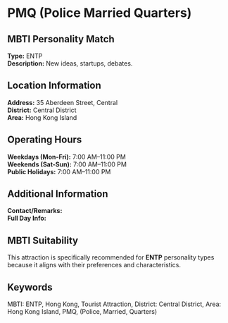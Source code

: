# PMQ (Police Married Quarters)

## MBTI Personality Match
**Type:** ENTP  
**Description:** New ideas, startups, debates.

## Location Information
**Address:** 35 Aberdeen Street, Central  
**District:** Central District  
**Area:** Hong Kong Island

## Operating Hours
**Weekdays (Mon-Fri):** 7:00 AM–11:00 PM  
**Weekends (Sat-Sun):** 7:00 AM–11:00 PM  
**Public Holidays:** 7:00 AM–11:00 PM

## Additional Information
**Contact/Remarks:**   
**Full Day Info:** 

## MBTI Suitability
This attraction is specifically recommended for **ENTP** personality types because it aligns with their preferences and characteristics.

## Keywords
MBTI: ENTP, Hong Kong, Tourist Attraction, District: Central District, Area: Hong Kong Island, PMQ, (Police, Married, Quarters)
